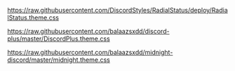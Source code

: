 
https://raw.githubusercontent.com/DiscordStyles/RadialStatus/deploy/RadialStatus.theme.css

https://raw.githubusercontent.com/balaazsxdd/discord-plus/master/DiscordPlus.theme.css

https://raw.githubusercontent.com/balaazsxdd/midnight-discord/master/midnight.theme.css
